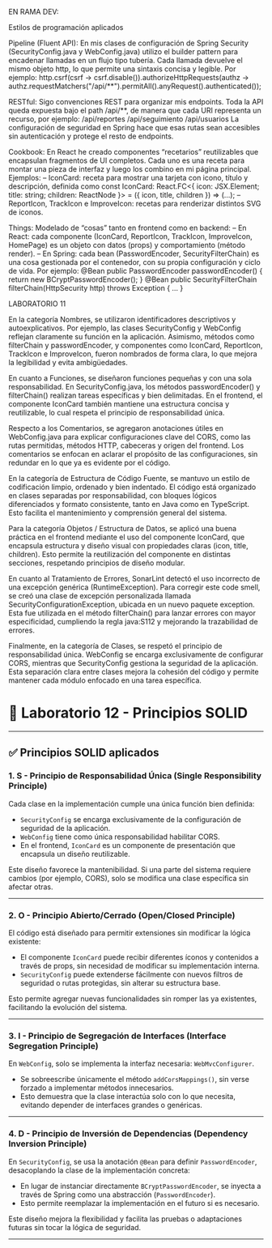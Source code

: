 EN RAMA DEV:

Estilos de programación aplicados

Pipeline (Fluent API): En mis clases de configuración de Spring Security (SecurityConfig.java y WebConfig.java) utilizo el builder pattern para encadenar llamadas en un flujo tipo tubería. Cada llamada devuelve el mismo objeto http, lo que permite una sintaxis concisa y legible. Por ejemplo: http.csrf(csrf -> csrf.disable()).authorizeHttpRequests(authz -> authz.requestMatchers("/api/**").permitAll().anyRequest().authenticated());

RESTful: Sigo convenciones REST para organizar mis endpoints. Toda la API queda expuesta bajo el path /api/**, de manera que cada URI representa un recurso, por ejemplo: /api/reportes /api/seguimiento /api/usuarios La configuración de seguridad en Spring hace que esas rutas sean accesibles sin autenticación y protege el resto de endpoints.

Cookbook: En React he creado componentes “recetarios” reutilizables que encapsulan fragmentos de UI completos. Cada uno es una receta para montar una pieza de interfaz y luego los combino en mi página principal. Ejemplos: – IconCard: receta para mostrar una tarjeta con icono, título y descripción, definida como const IconCard: React.FC<{ icon: JSX.Element; title: string; children: ReactNode }> = ({ icon, title, children }) => (…); – ReportIcon, TrackIcon e ImproveIcon: recetas para renderizar distintos SVG de iconos.

Things: Modelado de “cosas” tanto en frontend como en backend: – En React: cada componente (IconCard, ReportIcon, TrackIcon, ImproveIcon, HomePage) es un objeto con datos (props) y comportamiento (método render). – En Spring: cada bean (PasswordEncoder, SecurityFilterChain) es una cosa gestionada por el contenedor, con su propia configuración y ciclo de vida. Por ejemplo: @Bean public PasswordEncoder passwordEncoder() { return new BCryptPasswordEncoder(); } @Bean public SecurityFilterChain filterChain(HttpSecurity http) throws Exception { … }

LABORATORIO 11

En la categoría Nombres, se utilizaron identificadores descriptivos y autoexplicativos. Por ejemplo, las clases SecurityConfig y WebConfig reflejan claramente su función en la aplicación. Asimismo, métodos como filterChain y passwordEncoder, y componentes como IconCard, ReportIcon, TrackIcon e ImproveIcon, fueron nombrados de forma clara, lo que mejora la legibilidad y evita ambigüedades.

En cuanto a Funciones, se diseñaron funciones pequeñas y con una sola responsabilidad. En SecurityConfig.java, los métodos passwordEncoder() y filterChain() realizan tareas específicas y bien delimitadas. En el frontend, el componente IconCard también mantiene una estructura concisa y reutilizable, lo cual respeta el principio de responsabilidad única.

Respecto a los Comentarios, se agregaron anotaciones útiles en WebConfig.java para explicar configuraciones clave del CORS, como las rutas permitidas, métodos HTTP, cabeceras y origen del frontend. Los comentarios se enfocan en aclarar el propósito de las configuraciones, sin redundar en lo que ya es evidente por el código.

En la categoría de Estructura de Código Fuente, se mantuvo un estilo de codificación limpio, ordenado y bien indentado. El código está organizado en clases separadas por responsabilidad, con bloques lógicos diferenciados y formato consistente, tanto en Java como en TypeScript. Esto facilita el mantenimiento y comprensión general del sistema.

Para la categoría Objetos / Estructura de Datos, se aplicó una buena práctica en el frontend mediante el uso del componente IconCard, que encapsula estructura y diseño visual con propiedades claras (icon, title, children). Esto permite la reutilización del componente en distintas secciones, respetando principios de diseño modular.

En cuanto al Tratamiento de Errores, SonarLint detectó el uso incorrecto de una excepción genérica (RuntimeException). Para corregir este code smell, se creó una clase de excepción personalizada llamada SecurityConfigurationException, ubicada en un nuevo paquete exception. Esta fue utilizada en el método filterChain() para lanzar errores con mayor especificidad, cumpliendo la regla java:S112 y mejorando la trazabilidad de errores.

Finalmente, en la categoría de Clases, se respetó el principio de responsabilidad única. WebConfig se encarga exclusivamente de configurar CORS, mientras que SecurityConfig gestiona la seguridad de la aplicación. Esta separación clara entre clases mejora la cohesión del código y permite mantener cada módulo enfocado en una tarea específica.

# 🧪 Laboratorio 12 - Principios SOLID
---

## ✅ Principios SOLID aplicados

### 1. S - Principio de Responsabilidad Única (Single Responsibility Principle)

Cada clase en la implementación cumple una única función bien definida:

- `SecurityConfig` se encarga exclusivamente de la configuración de seguridad de la aplicación.
- `WebConfig` tiene como única responsabilidad habilitar CORS.
- En el frontend, `IconCard` es un componente de presentación que encapsula un diseño reutilizable.

Este diseño favorece la mantenibilidad. Si una parte del sistema requiere cambios (por ejemplo, CORS), solo se modifica una clase específica sin afectar otras.

---

### 2. O - Principio Abierto/Cerrado (Open/Closed Principle)

El código está diseñado para permitir extensiones sin modificar la lógica existente:

- El componente `IconCard` puede recibir diferentes íconos y contenidos a través de props, sin necesidad de modificar su implementación interna.
- `SecurityConfig` puede extenderse fácilmente con nuevos filtros de seguridad o rutas protegidas, sin alterar su estructura base.

Esto permite agregar nuevas funcionalidades sin romper las ya existentes, facilitando la evolución del sistema.

---

### 3. I - Principio de Segregación de Interfaces (Interface Segregation Principle)

En `WebConfig`, solo se implementa la interfaz necesaria: `WebMvcConfigurer`.

- Se sobreescribe únicamente el método `addCorsMappings()`, sin verse forzado a implementar métodos innecesarios.
- Esto demuestra que la clase interactúa solo con lo que necesita, evitando depender de interfaces grandes o genéricas.

---

### 4. D - Principio de Inversión de Dependencias (Dependency Inversion Principle)

En `SecurityConfig`, se usa la anotación `@Bean` para definir `PasswordEncoder`, desacoplando la clase de la implementación concreta:

- En lugar de instanciar directamente `BCryptPasswordEncoder`, se inyecta a través de Spring como una abstracción (`PasswordEncoder`).
- Esto permite reemplazar la implementación en el futuro si es necesario.

Este diseño mejora la flexibilidad y facilita las pruebas o adaptaciones futuras sin tocar la lógica de seguridad.

---
